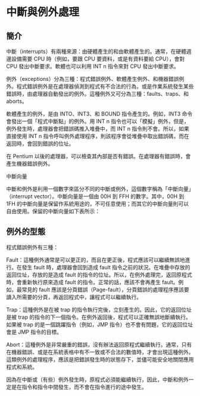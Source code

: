 # 中斷與例外處理

## 簡介

中斷（interrupts）有兩種來源：由硬體產生的和由軟體產生的。通常，在硬體週邊設備需要 CPU 時（例如，要跟 CPU 要資料，或是有資料要給 CPU），會對 CPU 發出中斷要求。軟體也可以利用 INT n 指令來對 CPU 發出中斷要求。

例外（exceptions）分為三種：程式錯誤例外、軟體產生例外、和機器錯誤例外。程式錯誤例外是在處理器偵測到程式有不合法的行為，或是作業系統發生某些錯誤時，由處理器自動發出的例外。這種例外又可分為三種：faults、traps、和 aborts。

軟體產生的例外，是由 INTO、INT3、和 BOUND 指令產生的。例如，INT3 命令會發出一個「程式中斷點」的例外。用 INT n 指令也可以「模擬」例外，但是，例外發生時，處理器會把錯誤碼推入堆疊中，而 INT n 指令則不會。所以，如果直接使用 INT n 指令呼叫例外處理程序，則該程序會從堆疊中取出錯誤碼，而在返回時，會回到錯誤的位址。

在 Pentium 以後的處理器，可以檢查其內部是否有錯誤。在處理器有錯誤時，會產生機器錯誤例外。

中斷向量

中斷和例外是利用一個數字來區分不同的中斷或例外，這個數字稱為「中斷向量」（interrupt vector）。中斷向量是一個由 00H 到 FFH 的數字。其中，00H 到 1FH 的中斷向量是保留作系統用途的，不可任意使用；而其它的中斷向量則可以自由使用。保留的中斷向量如下表所示：



## 例外的型態

程式錯誤例外有三種：

Fault：這種例外通常是可以更正的，而且在更正後，程式應該可以繼續無誤地進行。在發生 fault 時，處理器會回到造成 fault 指令之前的狀況。在堆疊中存放的返回位址，存放的是造成 fault 的指令的位址。所以，在例外處理完，返回原程式時，會重新執行原來造成 fault 的指令。正常的話，應該不會再產生 fault。例如，最常見的 fault 應該是分頁錯誤（Page-fault），分頁錯誤的處理程序應該要讀入所需要的分頁，再返回程式中，讓程式可以繼續執行。

Trap：這種例外是在被 trap 的指令執行完後，立刻產生的。因此，它的返回位址是被 trap 的指令的下一個指令。在例外返回後，程式可以正確無誤地斷續執行。如果被 trap 的是一個跳躍指令（例如，JMP 指令）也不會有問題，它的返回位址會是 JMP 指令的目標。

Abort：這種例外是非常嚴重的錯誤，沒有辦法返回原程式繼續執行。通常，只有在機器錯誤、或是在系統表格中有不一致或不合法的數值時，才會出現這種例外。這類例外的處理程序，應該是把錯誤發生時的狀態存下，並儘可能安全地關閉應用程式和系統。

因為在中斷或（有些）例外發生時，原程式必須能繼續執行，因此，中斷和例外一定是在指令和指令中間發生，而不會在指令進行的途中發生。



